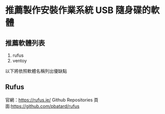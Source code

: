 # 推薦製作安裝作業系統 USB 隨身碟的軟體

## 推薦軟體列表
1. rufus
2. ventoy

以下將依照軟體名稱列出優缺點

## Rufus

官網：https://rufus.ie/
Github Repositories 頁面:https://github.com/pbatard/rufus